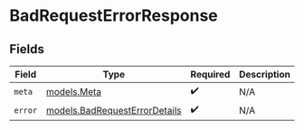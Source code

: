 # BadRequestErrorResponse


## Fields

| Field                                                                | Type                                                                 | Required                                                             | Description                                                          |
| -------------------------------------------------------------------- | -------------------------------------------------------------------- | -------------------------------------------------------------------- | -------------------------------------------------------------------- |
| `meta`                                                               | [models.Meta](../models/meta.md)                                     | :heavy_check_mark:                                                   | N/A                                                                  |
| `error`                                                              | [models.BadRequestErrorDetails](../models/badrequesterrordetails.md) | :heavy_check_mark:                                                   | N/A                                                                  |